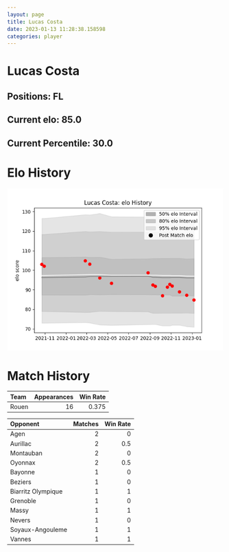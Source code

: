 ```yaml
---  
layout: page  
title: Lucas Costa  
date: 2023-01-13 11:28:38.158598  
categories: player  
---
```

# Lucas Costa

## Positions: FL

## Current elo: 85.0

## Current Percentile: 30.0

# Elo History


![elo history](history_LucasCosta.png)
# Match History


| Team   |   Appearances |   Win Rate |
|:-------|--------------:|-----------:|
| Rouen  |            16 |      0.375 |

| Opponent           |   Matches |   Win Rate |
|:-------------------|----------:|-----------:|
| Agen               |         2 |        0   |
| Aurillac           |         2 |        0.5 |
| Montauban          |         2 |        0   |
| Oyonnax            |         2 |        0.5 |
| Bayonne            |         1 |        0   |
| Beziers            |         1 |        0   |
| Biarritz Olympique |         1 |        1   |
| Grenoble           |         1 |        0   |
| Massy              |         1 |        1   |
| Nevers             |         1 |        0   |
| Soyaux-Angouleme   |         1 |        1   |
| Vannes             |         1 |        1   |